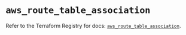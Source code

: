 # `aws_route_table_association`

Refer to the Terraform Registry for docs: [`aws_route_table_association`](https://registry.terraform.io/providers/hashicorp/aws/4.67.0/docs/resources/route_table_association).

